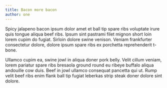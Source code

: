 ```yaml
---
title: Bacon more bacon
author: one
---
```


Spicy jalapeno bacon ipsum dolor amet et ball tip spare ribs voluptate irure quis tongue aliqua beef ribs. Ipsum sint pastrami filet mignon short loin lorem cupim do fugiat. Sirloin dolore swine venison. Veniam frankfurter consectetur dolore, dolore ipsum spare ribs ex porchetta reprehenderit t-bone.

Ullamco cupim ea, swine jowl in aliqua doner pork belly. Velit cillum veniam, lorem pariatur spare ribs bresaola ground round eu ribeye buffalo aliqua andouille cow duis. Beef in jowl ullamco consequat pancetta qui ut. Rump velit beef ribs enim flank ball tip fugiat leberkas strip steak doner dolore sint dolore.
